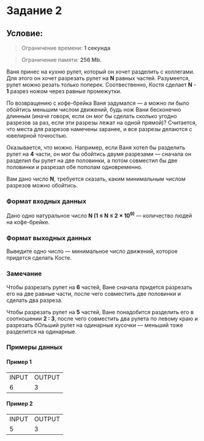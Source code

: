 # Задание 2

## Условие:

> Ограничение времени: **1 секунда**

> Ограничение памяти: **256 Mb.**

Ваня принес на кухню рулет, который он хочет разделить с коллегами. Для этого он хочет разрезать рулет на **N** равных
частей. Разумеется, рулет можно резать только поперек. Соотвественно, Костя сделает **N** - **1** разрез ножом через
равные промежутки.

По возвращению с кофе-брейка Ваня задумался — а можно ли было обойтись меньшим числом движений, будь нож Вани бесконечно
длинным (иначе говоря, если он мог бы сделать сколько угодно разрезов за раз, если эти разрезы лежат на одной прямой)?
Считается, что места для разрезов намечены заранее, и все разрезы делаются с ювелирной точностью.

Оказывается, что можно. Например, если Ваня хотел бы разделить рулет на **4** части, он мог бы обойтись двумя разрезами
— сначала он разделил бы рулет на две половинки, а потом совместил бы две половинки и разрезал обе пополам одновременно.

Вам дано число **N**, требуется сказать, каким минимальным числом разрезов можно обойтись.

### Формат входных данных

Дано одно натуральное число
**N (1 ≤ N ≤ 2 × 10<sup>9)** — количество людей на кофе-брейке.

### Формат выходных данных

Выведите одно число — минимальное число движений, которое придется сделать Косте.

### Замечание

Чтобы разрезать рулет на **6** частей, Ване сначала придется разрезать его на две равные части, после чего совместить
две половинки и сделать два разреза.

Чтобы разрезать рулет на **5** частей, Ване понадобится разделить его в соотношении **2 : 3**, после чего совместить два
рулета по левому краю и разрезать бОльший рулет на одинарные кусочки — меньший тоже разделится на одинарные.

### Примеры данных

#### Пример 1

<table>
    <tr>
        <td>INPUT</td>
        <td>OUTPUT</td>
    </tr>
    <tr>
        <td>6</td>
        <td>3</td>
    </tr>
</table>

#### Пример 2

<table>
    <tr>
        <td>INPUT</td>
        <td>OUTPUT</td>
    </tr>
    <tr>
        <td>5</td>
        <td>3</td>
    </tr>
</table>
